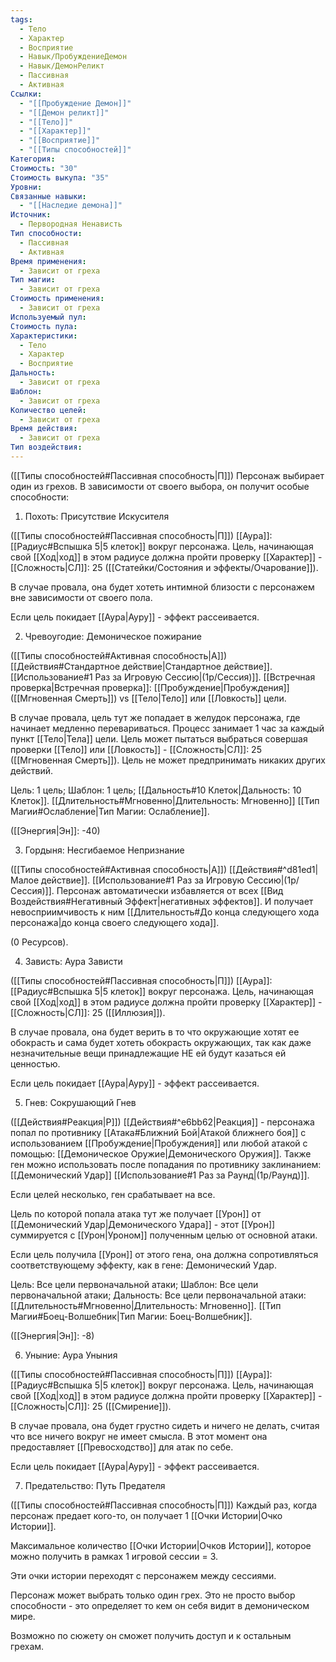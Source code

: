 ```yaml
---
tags:
  - Тело
  - Характер
  - Восприятие
  - Навык/ПробуждениеДемон
  - Навык/ДемонРеликт
  - Пассивная
  - Активная
Ссылки:
  - "[[Пробуждение Демон]]"
  - "[[Демон реликт]]"
  - "[[Тело]]"
  - "[[Характер]]"
  - "[[Восприятие]]"
  - "[[Типы способностей]]"
Категория: 
Стоимость: "30"
Стоимость выкупа: "35"
Уровни: 
Связанные навыки:
  - "[[Наследие демона]]"
Источник:
  - Первородная Ненависть
Тип способности:
  - Пассивная
  - Активная
Время применения:
  - Зависит от греха
Тип магии:
  - Зависит от греха
Стоимость применения:
  - Зависит от греха
Используемый пул: 
Стоимость пула: 
Характеристики:
  - Тело
  - Характер
  - Восприятие
Дальность:
  - Зависит от греха
Шаблон:
  - Зависит от греха
Количество целей:
  - Зависит от греха
Время действия:
  - Зависит от греха
Тип воздействия: 
---
```

([[Типы способностей#Пассивная способность|П]]) Персонаж выбирает один из грехов. В зависимости от своего выбора, он получит особые способности:

1. Похоть: Присутствие Искусителя

([[Типы способностей#Пассивная способность|П]]) [[Аура]]: [[Радиус#Вспышка 5|5 клеток]] вокруг персонажа. Цель, начинающая свой [[Ход|ход]] в этом радиусе должна пройти проверку [[Характер]] - [[Сложность|СЛ]]: 25 ([[Статейки/Состояния и эффекты/Очарование]]). 

В случае провала, она будет хотеть интимной близости с персонажем вне зависимости от своего пола. 

Если цель покидает [[Аура|Ауру]] - эффект рассеивается.

2. Чревоугодие: Демоническое пожирание

([[Типы способностей#Активная способность|А]]) [[Действия#Стандартное действие|Стандартное действие]]. [[Использование#1 Раз за Игровую Сессию|(1р/Сессия)]]. [[Встречная проверка|Встречная проверка]]: [[Пробуждение|Пробуждения]] ([[Мгновенная Смерть]]) vs [[Тело|Тело]] или [[Ловкость]] цели. 

В случае провала, цель тут же попадает в желудок персонажа, где начинает медленно перевариваться. Процесс занимает 1 час за каждый пункт [[Тело|Тела]] цели. Цель может пытаться выбраться совершая проверки [[Тело]] или [[Ловкость]] - [[Сложность|СЛ]]: 25 ([[Мгновенная Смерть]]). Цель не может предпринимать никаких других действий. 

Цель: 1 цель; Шаблон: 1 цель; [[Дальность#10 Клеток|Дальность: 10 Клеток]]. [[Длительность#Мгновенно|Длительность: Мгновенно]]
[[Тип Магии#Ослабление|Тип Магии: Ослабление]].

([[Энергия|Эн]]: -40)

3. Гордыня: Несгибаемое Непризнание

([[Типы способностей#Активная способность|А]]) [[Действия#^d81ed1|Малое действие]]. [[Использование#1 Раз за Игровую Сессию|(1р/Сессия)]]. Персонаж автоматически избавляется от всех [[Вид Воздействия#Негативный Эффект|негативных эффектов]]. И получает невосприимчивость к ним [[Длительность#До конца следующего хода персонажа|до конца своего следующего хода]]. 

(0 Ресурсов).

4. Зависть: Аура Зависти

([[Типы способностей#Пассивная способность|П]]) [[Аура]]: [[Радиус#Вспышка 5|5 клеток]] вокруг персонажа. Цель, начинающая свой [[Ход|ход]] в этом радиусе должна пройти проверку [[Характер]] - [[Сложность|СЛ]]: 25 ([[Иллюзия]]). 

В случае провала, она будет верить в то что окружающие хотят ее обокрасть и сама  будет хотеть обокрасть окружающих, так как даже незначительные вещи принадлежащие НЕ ей будут казаться ей ценностью. 

Если цель покидает [[Аура|Ауру]] - эффект рассеивается.

5. Гнев: Сокрушающий Гнев

([[Действия#Реакция|Р]]) [[Действия#^e6bb62|Реакция]] - персонажа попал по противнику  [[Атака#Ближний Бой|Атакой ближнего боя]] с использованием [[Пробуждение|Пробуждения]] или любой атакой с помощью: [[Демоническое Оружие|Демонического Оружия]]. Также ген можно использовать после попадания по противнику заклинанием: [[Демонический Удар]] [[Использование#1 Раз за Раунд|(1р/Раунд)]]. 

Если целей несколько, ген срабатывает на все. 

Цель по которой попала атака тут же получает [[Урон]] от [[Демонический Удар|Демонического Удара]] - этот [[Урон]] суммируется с [[Урон|Уроном]] полученным целью от основной атаки.  

Если цель получила [[Урон]] от этого гена, она должна сопротивляться соответствующему эффекту, как в гене: Демонический Удар.

Цель: Все цели первоначальной атаки; Шаблон: Все цели первоначальной атаки; Дальность: Все цели первоначальной атаки:  [[Длительность#Мгновенно|Длительность: Мгновенно]]. [[Тип Магии#Боец-Волшебник|Тип Магии: Боец-Волшебник]].

([[Энергия|Эн]]: -8)

6. Уныние: Аура Уныния

([[Типы способностей#Пассивная способность|П]]) [[Аура]]: [[Радиус#Вспышка 5|5 клеток]] вокруг персонажа. Цель, начинающая свой [[Ход|ход]] в этом радиусе должна пройти проверку [[Характер]] - [[Сложность|СЛ]]: 25 ([[Смирение]]). 

В случае провала, она будет грустно сидеть и ничего не делать, считая что все ничего вокруг не имеет смысла. В этот момент она предоставляет [[Превосходство]] для атак по себе. 

Если цель покидает [[Аура|Ауру]] - эффект рассеивается.

7. Предательство: Путь Предателя

([[Типы способностей#Пассивная способность|П]]) Каждый раз, когда персонаж предает кого-то, он получает 1 [[Очки Истории|Очко Истории]].

Максимальное количество [[Очки Истории|Очков Истории]], которое можно получить в рамках 1 игровой сессии = 3. 

Эти очки истории переходят с персонажем между сессиями. 

Персонаж может выбрать только один грех. Это не просто выбор способности - это определяет то кем он себя видит в демоническом мире.

Возможно по сюжету он сможет получить доступ и к остальным грехам. 



